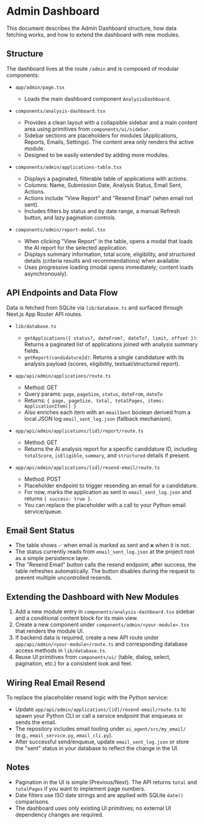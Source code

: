 # Admin Dashboard

This document describes the Admin Dashboard structure, how data fetching works, and how to extend the dashboard with new modules.

## Structure

The dashboard lives at the route `/admin` and is composed of modular components:

- `app/admin/page.tsx`
  - Loads the main dashboard component `AnalysisDashboard`.

- `components/analysis-dashboard.tsx`
  - Provides a clean layout with a collapsible sidebar and a main content area using primitives from `components/ui/sidebar`.
  - Sidebar sections are placeholders for modules (Applications, Reports, Emails, Settings). The content area only renders the active module.
  - Designed to be easily extended by adding more modules.

- `components/admin/applications-table.tsx`
  - Displays a paginated, filterable table of applications with actions.
  - Columns: Name, Submission Date, Analysis Status, Email Sent, Actions.
  - Actions include "View Report" and "Resend Email" (when email not sent).
  - Includes filters by status and by date range, a manual Refresh button, and lazy pagination controls.

- `components/admin/report-modal.tsx`
  - When clicking "View Report" in the table, opens a modal that loads the AI report for the selected application.
  - Displays summary information, total score, eligibility, and structured details (criteria results and recommendations) when available.
  - Uses progressive loading (modal opens immediately; content loads asynchronously).

## API Endpoints and Data Flow

Data is fetched from SQLite via `lib/database.ts` and surfaced through Next.js App Router API routes.

- `lib/database.ts`
  - `getApplications({ status?, dateFrom?, dateTo?, limit, offset })`: Returns a paginated list of applications joined with analysis summary fields.
  - `getReport(candidatureId)`: Returns a single candidature with its analysis payload (scores, eligibility, textual/structured report).

- `app/api/admin/applications/route.ts`
  - Method: GET
  - Query params: `page`, `pageSize`, `status`, `dateFrom`, `dateTo`
  - Returns: `{ page, pageSize, total, totalPages, items: ApplicationItem[] }`
  - Also enriches each item with an `emailSent` boolean derived from a local JSON log `email_sent_log.json` (fallback mechanism).

- `app/api/admin/applications/[id]/report/route.ts`
  - Method: GET
  - Returns the AI analysis report for a specific candidature ID, including `totalScore`, `isEligible`, `summary`, and `structured` details if present.

- `app/api/admin/applications/[id]/resend-email/route.ts`
  - Method: POST
  - Placeholder endpoint to trigger resending an email for a candidature.
  - For now, marks the application as sent in `email_sent_log.json` and returns `{ success: true }`.
  - You can replace the placeholder with a call to your Python email service/queue.

## Email Sent Status

- The table shows `✅` when email is marked as sent and `❌` when it is not.
- The status currently reads from `email_sent_log.json` at the project root as a simple persistence layer.
- The "Resend Email" button calls the resend endpoint; after success, the table refreshes automatically. The button disables during the request to prevent multiple uncontrolled resends.

## Extending the Dashboard with New Modules

1. Add a new module entry in `components/analysis-dashboard.tsx` sidebar and a conditional content block for its main view.
2. Create a new component under `components/admin/<your-module>.tsx` that renders the module UI.
3. If backend data is required, create a new API route under `app/api/admin/<your-module>/route.ts` and corresponding database access methods in `lib/database.ts`.
4. Reuse UI primitives from `components/ui/` (table, dialog, select, pagination, etc.) for a consistent look and feel.

## Wiring Real Email Resend

To replace the placeholder resend logic with the Python service:

- Update `app/api/admin/applications/[id]/resend-email/route.ts` to spawn your Python CLI or call a service endpoint that enqueues or sends the email.
- The repository includes email tooling under `ai_agent/src/my_email/` (e.g., `email_service.py`, `email_cli.py`).
- After successful send/enqueue, update `email_sent_log.json` or store the "sent" status in your database to reflect the change in the UI.

## Notes

- Pagination in the UI is simple (Previous/Next). The API returns `total` and `totalPages` if you want to implement page numbers.
- Date filters use ISO date strings and are applied with SQLite `date()` comparisons.
- The dashboard uses only existing UI primitives; no external UI dependency changes are required.

